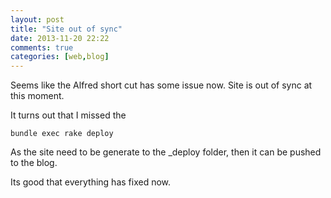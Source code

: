 ```yaml
---
layout: post
title: "Site out of sync"
date: 2013-11-20 22:22
comments: true
categories: [web,blog]
---
```


Seems like the Alfred short cut has some issue now. Site is out of sync at this moment.

It turns out that I missed the 

	bundle exec rake deploy
	
As the site need to be generate to the _deploy folder, then it can be pushed to the blog.

Its good that everything has fixed now.